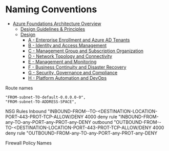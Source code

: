 # Naming Conventions

* [Azure Foundations Architecture Overview](./00-Azure-Foundations-Architecture-Overview.md)
  * [Design Guidelines & Principles](./01-Design-Guidelines&Principles)
  * [Design](./02-Design.md)
    * [A - Enterprise Enrollment and Azure AD Tenants](./A-Enterprise-Enrollment-and-Azure-AD-Tenants.md)
    * [B - Identity and Access Management](./B-Identity-and-Access-Management.md)
    * [C - Management Group and Subscription Organization](./C-Management-Group-and-Subscription-Organization.md)
    * [D - Network Topology and Connectivity](./D-Network-Topology-and-Connectivity.md)
    * [E - Management and Monitoring](./E-Management-and-Monitoring.md)
    * [F - Business Continuity and Disaster Recovery](./F-Business-Continuity-and-Disaster-Recovery.md)
    * [G - Security, Governance and Compliance](./G-Security-Governance-and-Compliance.md)
    * [H - Platform Automation and DevOps](./H-Platform-Automation-and-DevOps.md)

Route names
	
	"FROM-subnet-TO-default-0.0.0.0-0",
	"FROM-subnet-TO-ADDRESS-SPACE",
	

NSG Rules
Inbound 
	"INBOUND-FROM-<SOURCE-LOCATION>-TO-<DESTINATION-LOCATION-PORT-443-PROT-TCP-ALLOW/DENY
	4000 deny rule "INBOUND-FROM-any-TO-any-PORT-any-PROT-any-DENY
outbound
	"OUTBOUND-FROM-<SOURCE-LOCATION>-TO-<DESTINATION-LOCATION-PORT-443-PROT-TCP-ALLOW/DENY
	4000 deny rule "OUTBOUND-FROM-any-TO-any-PORT-any-PROT-any-DENY

Firewall Policy Names

